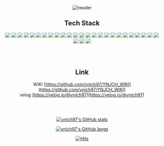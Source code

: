 <div align="center">

  ![header](https://capsule-render.vercel.app/api?type=Soft&fontAlignY=45&color=C97200&section=header&text=EUN%20JY&fontColor=FFF6EB&fontSize=40&height=150&animation=twinkling&desc=Web%20Developer&descAlignY=70)

  ## Tech Stack

<img src="https://img.shields.io/badge/Java-007396?style=flat-square&logo=Java&logoColor=white"/>
<img src="https://img.shields.io/badge/Hibernate-59666C?style=flat-square&logo=Hibernate&logoColor=white"/>
<img src="https://img.shields.io/badge/Spring-6DB33F?style=flat-square&logo=Spring&logoColor=white"/>
<img src="https://img.shields.io/badge/Spring%20Boot-6DB33F?style=flat-square&logo=Spring%20Boot&logoColor=white"/>
<img src="https://img.shields.io/badge/Gradle-02303A?style=flat-square&logo=Gradle&logoColor=white"/>
<img src="https://img.shields.io/badge/Jenkins-D24939?style=flat-square&logo=Jenkins&logoColor=white"/>
<img src="https://img.shields.io/badge/Linux-FCC624?style=flat-square&logo=Linux&logoColor=white"/>
<img src="https://img.shields.io/badge/Oracle-F80000?style=flat-square&logo=Oracle&logoColor=white"/>
<img src="https://img.shields.io/badge/MySQL-4479A1?style=flat-square&logo=MySQL&logoColor=white"/>
<img src="https://img.shields.io/badge/Python-3776AB?style=flat-square&logo=Python&logoColor=white"/>
<img src="https://img.shields.io/badge/JavaScript-F7DF1E?style=flat-square&logo=JavaScript&logoColor=white"/>
<img src="https://img.shields.io/badge/jQuery-0769AD?style=flat-square&logo=jQuery&logoColor=white"/>
<img src="https://img.shields.io/badge/Vue.js-4FC08D?style=flat-square&logo=Vue.js&logoColor=white"/>
<img src="https://img.shields.io/badge/Axios-5A29E4?style=flat-square&logo=Axios&logoColor=white"/>
<img src="https://img.shields.io/badge/Quasar-050A14?style=flat-square&logo=Quasar&logoColor=white"/>
<img src="https://img.shields.io/badge/HTML5-E34F26?style=flat-square&logo=HTML5&logoColor=white"/>
<img src="https://img.shields.io/badge/CSS3-1572B6?style=flat-square&logo=CSS3&logoColor=white"/>
<img src="https://img.shields.io/badge/Markdown-000000?style=flat-square&logo=Markdown&logoColor=white"/>
<img src="https://img.shields.io/badge/Swagger-85EA2D?style=flat-square&logo=Swagger&logoColor=white"/>  
<img src="https://img.shields.io/badge/MS%20Azure-0078D4?style=flat-square&logo=Microsoft%20Azure&logoColor=white"/>
<img src="https://img.shields.io/badge/AWS-232F3E?style=flat-square&logo=Amazon%20AWS&logoColor=white"/>
<img src="https://img.shields.io/badge/Synology-B5B5B6?style=flat-square&logo=Synology&logoColor=white"/>
<img src="https://img.shields.io/badge/Redmine-B32024?style=flat-square&logo=Redmine&logoColor=white"/>
<img src="https://img.shields.io/badge/Jira-0052CC?style=flat-square&logo=Jira&logoColor=white"/>
<img src="https://img.shields.io/badge/Notion-000000?style=flat-square&logo=Notion&logoColor=white"/>
<img src="https://img.shields.io/badge/GitLab-FCA121?style=flat-square&logo=GitLab&logoColor=white"/>
<img src="https://img.shields.io/badge/GitHub-181717?style=flat-square&logo=GitHub&logoColor=white"/>
<img src="https://img.shields.io/badge/Subversion-809CC9?style=flat-square&logo=Subversion&logoColor=white"/>
  
  <br/><br/>
  
  ## Link
  
  WIKI [https://github.com/ynjch97/YNJCH_WIKI](https://github.com/ynjch97/YNJCH_WIKI)  
  velog [https://velog.io/@ynjch97](https://velog.io/@ynjch97)
  
  <br/><br/>
  
  [![ynjch97's GitHub stats](https://github-readme-stats.vercel.app/api?username=ynjch97)](https://github.com/ynjch97)
  
  [![ynjch97's GitHub langs](https://github-readme-stats.vercel.app/api/top-langs/?username=ynjch97&langs_count=5)](https://github.com/ynjch97)
  
  [![Hits](https://hits.seeyoufarm.com/api/count/incr/badge.svg?url=https%3A%2F%2Fgithub.com%2Fynjch97&count_bg=%2379C83D&title_bg=%23555555&icon=&icon_color=%23E7E7E7&title=GitHub&edge_flat=false)](https://hits.seeyoufarm.com)
  
</div>

<!--
헤더 : https://github.com/kyechan99/capsule-render
뱃지 아이콘 : https://shields.io/ https://simpleicons.org/
방문자 : https://hits.seeyoufarm.com/
-->
